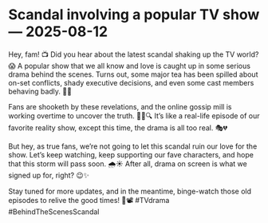 # Scandal involving a popular TV show — 2025-08-12

Hey, fam! 📺 Did you hear about the latest scandal shaking up the TV world? 😱 A popular show that we all know and love is caught up in some serious drama behind the scenes. Turns out, some major tea has been spilled about on-set conflicts, shady executive decisions, and even some cast members behaving badly. 🍵💥

Fans are shooketh by these revelations, and the online gossip mill is working overtime to uncover the truth. 🕵️‍♂️🔍 It’s like a real-life episode of our favorite reality show, except this time, the drama is all too real. 🎭💔

But hey, as true fans, we’re not going to let this scandal ruin our love for the show. Let’s keep watching, keep supporting our fave characters, and hope that this storm will pass soon. 🌧️☀️ After all, drama on screen is what we signed up for, right? 😉✨

Stay tuned for more updates, and in the meantime, binge-watch those old episodes to relive the good times! 🍿📽️ #TVdrama #BehindTheScenesScandal